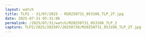 ```yaml
---
layout: watch
title: TLP2 - 31/07/2025 - M20250731_053106_TLP_2T.jpg
date: 2025-07-31 05:31:06
permalink: /2025/07/31/watch/M20250731_053106_TLP_2
capture: TLP2/2025/202507/20250730/M20250731_053106_TLP_2T.jpg
---
```

